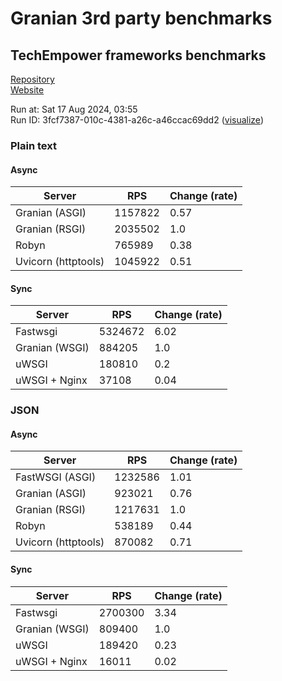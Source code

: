 # Granian 3rd party benchmarks

## TechEmpower frameworks benchmarks

[Repository](https://github.com/TechEmpower/FrameworkBenchmarks)    
[Website](http://www.techempower.com/benchmarks/)

Run at: Sat 17 Aug 2024, 03:55    
Run ID: 3fcf7387-010c-4381-a26c-a46ccac69dd2 ([visualize](https://www.techempower.com/benchmarks/#section=test&runid=3fcf7387-010c-4381-a26c-a46ccac69dd2))


### Plain text


#### Async

| Server | RPS | Change (rate) |
| --- | --- | --- |
| Granian (ASGI) | 1157822 | 0.57 |
| Granian (RSGI) | 2035502 | 1.0 |
| Robyn | 765989 | 0.38 |
| Uvicorn (httptools) | 1045922 | 0.51 |

#### Sync

| Server | RPS | Change (rate) |
| --- | --- | --- |
| Fastwsgi | 5324672 | 6.02 |
| Granian (WSGI) | 884205 | 1.0 |
| uWSGI | 180810 | 0.2 |
| uWSGI + Nginx | 37108 | 0.04 |



### JSON


#### Async

| Server | RPS | Change (rate) |
| --- | --- | --- |
| FastWSGI (ASGI) | 1232586 | 1.01 |
| Granian (ASGI) | 923021 | 0.76 |
| Granian (RSGI) | 1217631 | 1.0 |
| Robyn | 538189 | 0.44 |
| Uvicorn (httptools) | 870082 | 0.71 |

#### Sync

| Server | RPS | Change (rate) |
| --- | --- | --- |
| Fastwsgi | 2700300 | 3.34 |
| Granian (WSGI) | 809400 | 1.0 |
| uWSGI | 189420 | 0.23 |
| uWSGI + Nginx | 16011 | 0.02 |


